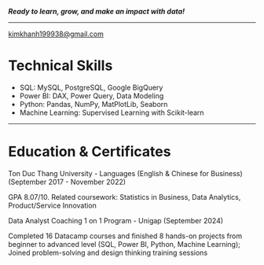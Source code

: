  ***Ready to learn, grow, and make an impact with data!***
 ***
 kimkhanh199938@gmail.com

 # Technical Skills
- SQL: MySQL, PostgreSQL, Google BigQuery
- Power BI: DAX, Power Query, Data Modeling
- Python: Pandas, NumPy, MatPlotLib, Seaborn
- Machine Learning: Supervised Learning with Scikit-learn
***
# Education & Certificates
Ton Duc Thang University - Languages (English & Chinese for Business) (September 2017 - November 2022)

GPA 8.07/10. Related coursework: Statistics in Business, Data Analytics, Product/Service Innovation

Data Analyst Coaching 1 on 1 Program - Unigap (September 2024)

Completed 16 Datacamp courses and finished 8 hands-on projects from beginner to advanced level (SQL, Power BI, Python, Machine Learning); Joined problem-solving and design thinking training sessions
